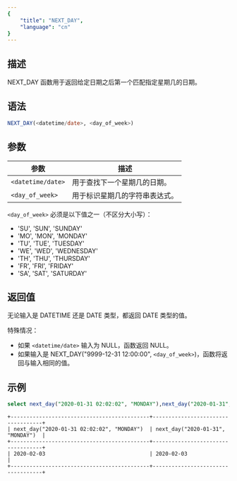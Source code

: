 ```yaml
---
{
    "title": "NEXT_DAY",
    "language": "cn"
}
---
```


<!-- 
Licensed to the Apache Software Foundation (ASF) under one
or more contributor license agreements.  See the NOTICE file
distributed with this work for additional information
regarding copyright ownership.  The ASF licenses this file
to you under the Apache License, Version 2.0 (the
"License"); you may not use this file except in compliance
with the License.  You may obtain a copy of the License at

  http://www.apache.org/licenses/LICENSE-2.0

Unless required by applicable law or agreed to in writing,
software distributed under the License is distributed on an
"AS IS" BASIS, WITHOUT WARRANTIES OR CONDITIONS OF ANY
KIND, either express or implied.  See the License for the
specific language governing permissions and limitations
under the License.
-->

## 描述
NEXT_DAY 函数用于返回给定日期之后第一个匹配指定星期几的日期。

## 语法

```sql
NEXT_DAY(<datetime/date>, <day_of_week>)
```

## 参数

| 参数              | 描述                                                         |
|-------------------|--------------------------------------------------------------|
| `<datetime/date>` | 用于查找下一个星期几的日期。                                 |
| `<day_of_week>`   | 用于标识星期几的字符串表达式。                               |

`<day_of_week>` 必须是以下值之一（不区分大小写）：
- 'SU', 'SUN', 'SUNDAY'
- 'MO', 'MON', 'MONDAY'
- 'TU', 'TUE', 'TUESDAY'
- 'WE', 'WED', 'WEDNESDAY'
- 'TH', 'THU', 'THURSDAY'
- 'FR', 'FRI', 'FRIDAY'
- 'SA', 'SAT', 'SATURDAY'

## 返回值
无论输入是 DATETIME 还是 DATE 类型，都返回 DATE 类型的值。

特殊情况：
- 如果 `<datetime/date>` 输入为 NULL，函数返回 NULL。
- 如果输入是 NEXT_DAY("9999-12-31 12:00:00", `<day_of_week>`)，函数将返回与输入相同的值。

## 示例

``` sql
select next_day("2020-01-31 02:02:02", "MONDAY"),next_day("2020-01-31", "MONDAY");
```
```text
+--------------------------------------------+-----------------------------------+
| next_day("2020-01-31 02:02:02", "MONDAY")  | next_day("2020-01-31", "MONDAY")  |
+--------------------------------------------+-----------------------------------+
| 2020-02-03                                 | 2020-02-03                        |
+--------------------------------------------+-----------------------------------+
``` 